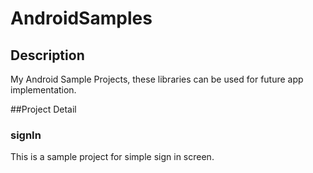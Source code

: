 AndroidSamples
==============

## Description

My Android Sample Projects, these libraries can be used for future app implementation.

##Project Detail


### signIn

This is a sample project for simple sign in screen.


